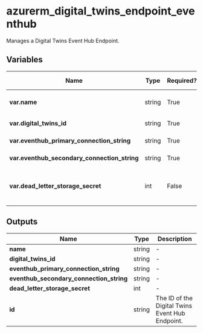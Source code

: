 # azurerm_digital_twins_endpoint_eventhub

Manages a Digital Twins Event Hub Endpoint.

## Variables

| Name | Type | Required? | Default  | possible values | Description |
| ---- | ---- | --------- | -------- | ----------- | ----------- |
| **var.name** | string | True | -  |  -  | The name which should be used for this Digital Twins Event Hub Endpoint. Changing this forces a new Digital Twins Event Hub Endpoint to be created. | 
| **var.digital_twins_id** | string | True | -  |  -  | The resource ID of the Digital Twins Instance. Changing this forces a new Digital Twins Event Hub Endpoint to be created. | 
| **var.eventhub_primary_connection_string** | string | True | -  |  -  | The primary connection string of the Event Hub Authorization Rule with a minimum of `send` permission. | 
| **var.eventhub_secondary_connection_string** | string | True | -  |  -  | The secondary connection string of the Event Hub Authorization Rule with a minimum of `send` permission. | 
| **var.dead_letter_storage_secret** | int | False | -  |  -  | The storage secret of the dead-lettering, whose format is `https://<storageAccountname>.blob.core.windows.net/<containerName>?<SASToken>`. When an endpoint can't deliver an event within a certain time period or after trying to deliver the event a certain number of times, it can send the undelivered event to a storage account. | 



## Outputs

| Name | Type | Description |
| ---- | ---- | --------- | 
| **name** | string  | - | 
| **digital_twins_id** | string  | - | 
| **eventhub_primary_connection_string** | string  | - | 
| **eventhub_secondary_connection_string** | string  | - | 
| **dead_letter_storage_secret** | int  | - | 
| **id** | string  | The ID of the Digital Twins Event Hub Endpoint. | 